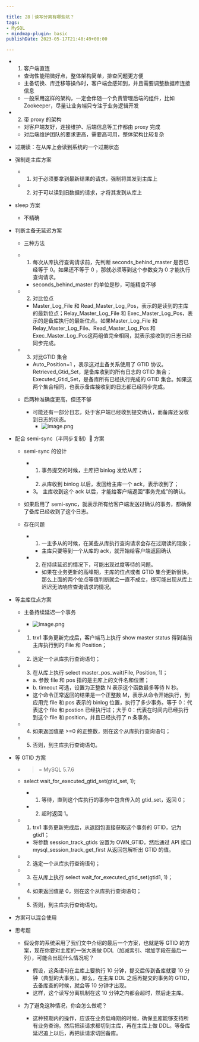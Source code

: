 ```yaml
---

title: 28｜读写分离有哪些坑？
tags:
- MySQL
- mindmap-plugin: basic
publishDate: 2023-05-17T21:40:49+08:00

---
```


- 1. 客户端直连

  - 查询性能稍微好点，整体架构简单，排查问题更方便
  - 主备切换、库迁移等操作时，客户端会感知到，并且需要调整数据库连接信息
  - 一般采用这样的架构，一定会伴随一个负责管理后端的组件，比如 Zookeeper，尽量让业务端只专注于业务逻辑开发

- 2. 带 proxy 的架构

  - 对客户端友好，连接维护、后端信息等工作都由 proxy 完成
  - 对后端维护团队的要求更高，需要高可用，整体架构比较复杂

- 过期读：在从库上会读到系统的一个过期状态
- 强制走主库方案

  - 1. 对于必须要拿到最新结果的请求，强制将其发到主库上
  - 2. 对于可以读到旧数据的请求，才将其发到从库上

- sleep 方案

  - 不精确

- 判断主备无延迟方案

  - 三种方法
  - 1. 每次从库执行查询请求前，先判断 seconds_behind_master 是否已经等于 0。如果还不等于 0 ，那就必须等到这个参数变为 0 才能执行查询请求。

    - seconds_behind_master 的单位是秒，可能精度不够

  - 2. 对比位点

    - Master_Log_File 和 Read_Master_Log_Pos，表示的是读到的主库的最新位点；Relay_Master_Log_File 和 Exec_Master_Log_Pos，表示的是备库执行的最新位点。如果Master_Log_File 和 Relay_Master_Log_File、Read_Master_Log_Pos 和 Exec_Master_Log_Pos这两组值完全相同，就表示接收到的日志已经同步完成。

  - 3. 对比GTID 集合

    - Auto_Position=1 ，表示这对主备关系使用了 GTID 协议。Retrieved_Gtid_Set，是备库收到的所有日志的 GTID 集合；Executed_Gtid_Set，是备库所有已经执行完成的 GTID 集合。如果这两个集合相同，也表示备库接收到的日志都已经同步完成。

  - 后两种准确度更高，但还不够

    - 可能还有一部分日志，处于客户端已经收到提交确认，而备库还没收到日志的状态。
      - ![image.png](https://cdn.jsdelivr.net/gh/11ze/static/images/mysql45-28-1.png)


- 配合 semi-sync（半同步复制） 方案

  - semi-sync 的设计

    - 1. 事务提交的时候，主库把 binlog 发给从库；
    - 2. 从库收到 binlog 以后，发回给主库一个 ack，表示收到了；
    - 3。 主库收到这个 ack 以后，才能给客户端返回“事务完成”的确认。

  - 如果启用了 semi-sync，就表示所有给客户端发送过确认的事务，都确保了备库已经收到了这个日志。
  - 存在问题

    - 1. 一主多从的时候，在某些从库执行查询请求会存在过期读的现象；

      - 主库只要等到一个从库的 ack，就开始给客户端返回确认

    - 2. 在持续延迟的情况下，可能出现过度等待的问题。

      - 如果在业务更新的高峰期，主库的位点或者 GTID 集合更新很快，那么上面的两个位点等值判断就会一直不成立，很可能出现从库上迟迟无法响应查询请求的情况。

- 等主库位点方案

  - 主备持续延迟一个事务
    - ![image.png](https://cdn.jsdelivr.net/gh/11ze/static/images/mysql45-28-2.png)

  - 1. trx1 事务更新完成后，客户端马上执行 show master status 得到当前主库执行到的 File 和 Position；
  - 2. 选定一个从库执行查询语句；
  - 3. 在从库上执行 select master_pos_wait(File, Position, 1)；

    - a. 参数 file 和 pos 指的是主库上的文件名和位置；
    - b. timeout 可选，设置为正整数 N 表示这个函数最多等待 N 秒。
    - 这个命令正常返回的结果是一个正整数 M，表示从命令开始执行，到应用完 file 和 pos 表示的 binlog 位置，执行了多少事务。等于 0：代表这个 file 和 postion 已经执行过；大于 0：代表在时间内已经执行到这个 file 和 position，并且已经执行了 n 条事务。

  - 4. 如果返回值是 >=0 的正整数，则在这个从库执行查询语句；
  - 5. 否则，到主库执行查询语句。

- 等 GTID 方案

  - >= MySQL 5.7.6

  - select wait_for_executed_gtid_set(gtid_set, 1);

    - 1. 等待，直到这个库执行的事务中包含传入的 gtid_set，返回 0；
    - 2. 超时返回 1。

  - 1. trx1 事务更新完成后，从返回包直接获取这个事务的 GTID，记为 gtid1；

    - 将参数 session_track_gtids 设置为 OWN_GTID，然后通过 API 接口 mysql_session_track_get_first 从返回包解析出 GTID 的值。

  - 2. 选定一个从库执行查询语句；
  - 3. 在从库上执行 select wait_for_executed_gtid_set(gtid1, 1)；
  - 4. 如果返回值是 0，则在这个从库执行查询语句；
  - 5. 否则，到主库执行查询语句。

- 方案可以混合使用
- 思考题

  - 假设你的系统采用了我们文中介绍的最后一个方案，也就是等 GTID 的方案，现在你要对主库的一张大表做 DDL（加减索引、增加字段在最后一列），可能会出现什么情况呢？

    - 假设，这条语句在主库上要执行 10 分钟，提交后传到备库就要 10 分钟（典型的大事务）。那么，在主库 DDL 之后再提交的事务的 GTID，去备库查的时候，就会等 10 分钟才出现。
    - 这样，这个读写分离机制在这 10 分钟之内都会超时，然后走主库。

  - 为了避免这种情况，你会怎么做呢？

    - 这种预期内的操作，应该在业务低峰期的时候，确保主库能够支持所有业务查询。然后把读请求都切到主库，再在主库上做 DDL。等备库延迟追上以后，再把读请求切回备库。
